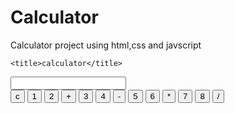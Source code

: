 # Calculator
Calculator project using html,css and javscript
<!DOCTYPE html>
<html lang="en">
<head>
    <link rel="stylesheet" href="calculator.css">

    
    <title>calculator</title>
</head>
<div id="calculator">
    <input type="text" id="display">
    <div class="button-container">
    <button class="button"onclick="currentDisplay='';
    document.querySelector('#display').value=currentDisplay;"> c </button>
    <button class="button" onclick="currentDisplay=currentDisplay+'1';
    document.querySelector('#display').value=currentDisplay;"> 1 </button>
    <button class="button"onclick="currentDisplay=currentDisplay+'2';
    document.querySelector('#display').value=currentDisplay;"> 2 </button>
    <button class="button"onclick="currentDisplay=currentDisplay+'+';
    document.querySelector('#display').value=currentDisplay;"> + </button>
    <button class="button"onclick="currentDisplay=currentDisplay+'3';
    document.querySelector('#display').value=currentDisplay;"> 3 </button>
    <button class="button" onclick="currentDisplay=currentDisplay+'4';
    document.querySelector('#display').value=currentDisplay;"> 4 </button>
    <button class="button"onclick="currentDisplay=currentDisplay+'-';
    document.querySelector('#display').value=currentDisplay;"> - </button>
    <button class="button"onclick="currentDisplay=currentDisplay+'5';
    document.querySelector('#display').value=currentDisplay;"> 5 </button>
    <button class="button"onclick="currentDisplay=currentDisplay+'6';
    document.querySelector('#display').value=currentDisplay;"> 6 </button>
    <button class="button"onclick="currentDisplay=currentDisplay+'*';
    document.querySelector('#display').value=currentDisplay;"> * </button>
    <button class="button"onclick="currentDisplay=currentDisplay+'7';
    document.querySelector('#display').value=currentDisplay;"> 7 </button>
    <button class="button"onclick="currentDisplay=currentDisplay+'8';
    document.querySelector('#display').value=currentDisplay;"> 8 </button>
    <button class="button"onclick="currentDisplay=currentDisplay+'/';
    document.querySelector('#display').value=currentDisplay;"> / </button>
    <button class="button"onclick="
    let result= eval(currentDisplay);
    currentDisplay=result;
   
    document.querySelector('#display').value=currentDisplay;"> = </button>
    <button class="button"onclick="currentDisplay=currentDisplay+'9';
    document.querySelector('#display').value=currentDisplay;"> 9 </button>
    <button class="button"onclick="currentDisplay=currentDisplay+'0';
    document.querySelector('#display').value=currentDisplay;"> 0 </button>
    <button class="button"onclick="currentDisplay=currentDisplay+'.';
    document.querySelector('#display').value=currentDisplay;"> . </button>
    
    </div>
</div>
<script>
    let currentDisplay='';
    document.querySelector('#display').value=currentDisplay;
</script>
<body>
    
</body>
</html>

// CSS code linked to this
#calculator{
    border: 1px solid rosybrown;
    border-radius: 5px;
    width:200px;


}
#display{
    margin: 10px;
    width:85%;
    font-size: 25px;

}
.button-container{
    display: flex;
    justify-content: center;
    flex-wrap: wrap;

}
.button{
    width:45px;
    height:45px;
    margin:3px;
}
